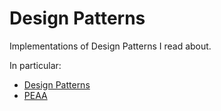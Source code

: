 # Design Patterns

Implementations of Design Patterns I read about.

In particular:

+ [Design Patterns](https://www.pearson.com/store/p/design-patterns-elements-of-reusable-object-oriented-software/P100000500061/9780201633610)
+ [PEAA](https://www.martinfowler.com/books/eaa.html)
